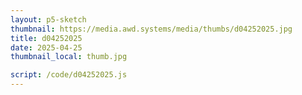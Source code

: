 ```yaml
---
layout: p5-sketch
thumbnail: https://media.awd.systems/media/thumbs/d04252025.jpg
title: d04252025
date: 2025-04-25
thumbnail_local: thumb.jpg

script: /code/d04252025.js
---
```

